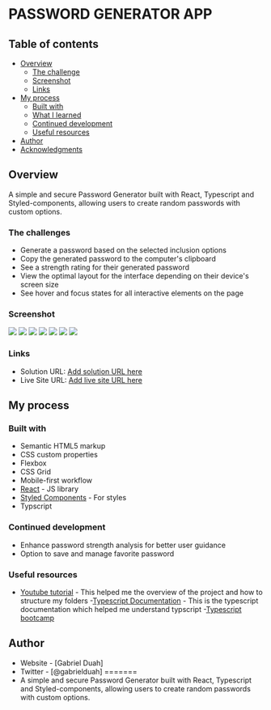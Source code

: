 # PASSWORD GENERATOR APP




## Table of contents

- [Overview](#overview)
  - [The challenge](#the-challenge)
  - [Screenshot](#screenshot)
  - [Links](#links)
- [My process](#my-process)
  - [Built with](#built-with)
  - [What I learned](#what-i-learned)
  - [Continued development](#continued-development)
  - [Useful resources](#useful-resources)
- [Author](#author)
- [Acknowledgments](#acknowledgments)

## Overview
A simple and secure Password Generator built with React, Typescript and Styled-components, allowing users to create random passwords with custom options.

### The challenges

- Generate a password based on the selected inclusion options
- Copy the generated password to the computer's clipboard
- See a strength rating for their generated password
- View the optimal layout for the interface depending on their device's screen size
- See hover and focus states for all interactive elements on the page

### Screenshot

![](/Screenshot%202023-12-21%20110320.png)
![](/Screenshot%202023-12-21%20110301.png)
![](/Screenshot%202023-12-21%20110337.png)
![](/Screenshot%202023-12-21%20110358.png)
![](/Screenshot%202023-12-21%20110438.png)
![](/Screenshot%202023-12-21%20110504.png)
![](/Screenshot%202023-12-21%20110521.png)

### Links

- Solution URL: [Add solution URL here](https://github.com/Gabrielduah055/amalitechPassword)
- Live Site URL: [Add live site URL here](https://luminous-blancmange-58058c.netlify.app)


## My process

### Built with

- Semantic HTML5 markup
- CSS custom properties
- Flexbox
- CSS Grid
- Mobile-first workflow
- [React](https://reactjs.org/) - JS library
- [Styled Components](https://styled-components.com/) - For styles
- Typscript


### Continued development

- Enhance password strength analysis for better user guidance
- Option to save and manage favorite password


### Useful resources
- [Youtube tutorial](https://www.youtube.com/watch?v=G-2mnjv0des&t=928s&pp=ygUjcGFzc3dvcmQgZ2VuZXJhdG9yIHVzaW5nIHR5cGVzY3JpcHQ%3D) - This helped me the overview of the project and how to structure my folders
-[Typescript Documentation](https://www.typescriptlang.org/docs/) - This is the typescript documentation which helped me understand typscript
-[Typescript bootcamp](https://angular-university.io/course/typescript-bootcamp)


## Author

- Website - [Gabriel Duah]
- Twitter - [@gabrielduah]
=======
- A simple and secure Password Generator built with React, Typescript and Styled-components, allowing users to create random passwords with custom options.

